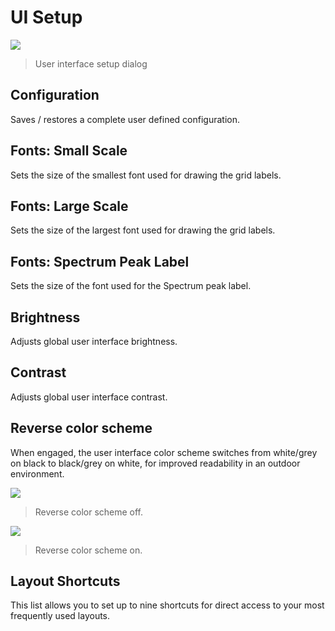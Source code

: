 # UI Setup
![](https://media.githubusercontent.com/media/FLUX-SE/doc_images/main/Analyzer/Setup/UISetup.png)

> User interface setup dialog

## Configuration
Saves / restores a complete user defined configuration.

## Fonts: Small Scale
Sets the size of the smallest font used for drawing the grid labels.

## Fonts: Large Scale
Sets the size of the largest font used for drawing the grid labels.

## Fonts: Spectrum Peak Label
Sets the size of the font used for the Spectrum peak label.

## Brightness
Adjusts global user interface brightness.

## Contrast
Adjusts global user interface contrast.

## Reverse color scheme
When engaged, the user interface color scheme switches from white/grey on black to black/grey on white, for improved readability in an outdoor environment.

![](https://media.githubusercontent.com/media/FLUX-SE/doc_images/main/Analyzer/Setup/DarkTheme.png)

>Reverse color scheme off.

![](https://media.githubusercontent.com/media/FLUX-SE/doc_images/main/Analyzer/Setup/BrightTheme.png)

> Reverse color scheme on.

## Layout Shortcuts
This list allows you to set up to nine shortcuts for direct access to your most frequently used layouts.
